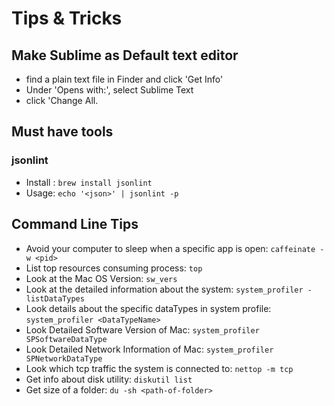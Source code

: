 # Tips & Tricks

## Make Sublime as Default text editor
- find a plain text file in Finder and click 'Get Info'
- Under 'Opens with:', select Sublime Text
- click 'Change All.

## Must have tools
### jsonlint
- Install : `brew install jsonlint`
- Usage: `echo '<json>' | jsonlint -p`


## Command Line Tips
- Avoid your computer to sleep when a specific app is open: `caffeinate -w <pid>`
- List top resources consuming process: `top`
- Look at the Mac OS Version: `sw_vers`
- Look at the detailed information about the system: `system_profiler -listDataTypes`
- Look details about the specific dataTypes in system profile: `system_profiler <DataTypeName>`
- Look Detailed Software Version of Mac: `system_profiler SPSoftwareDataType`
- Look Detailed Network Information of Mac: `system_profiler SPNetworkDataType`
- Look which tcp traffic the system is connected to: `nettop -m tcp`
- Get info about disk utility: `diskutil list`
- Get size of a folder: `du -sh <path-of-folder>`
